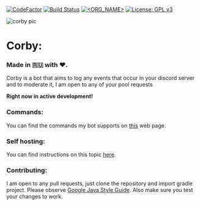 [![CodeFactor](https://www.codefactor.io/repository/github/d1snin/corby/badge)](https://www.codefactor.io/repository/github/d1snin/corby)
[![Build Status](https://travis-ci.com/d1snin/corby.svg?branch=development)](https://travis-ci.com/d1snin/corby)
[![<ORG_NAME>](https://circleci.com/gh/d1snin/corby.svg?style=svg)](https://circleci.com/gh/d1snin/corby)
[![License: GPL v3](https://img.shields.io/badge/License-GPLv3-blue.svg)](https://www.gnu.org/licenses/gpl-3.0)

![corby pic](https://raw.githubusercontent.com/d1snin/corby/development/src/main/resources/corby_banner.jpg)

# Corby:

### Made in 🇷🇺 with ❤️.

Corby is a bot that aims to log any events that occur in your discord server and to moderate it, I am open to any of your pool requests

**Right now in active development!**

### Commands:
You can find the commands my bot supports on [this](https://d1snin.xyz/corby/) web page.

### Self hosting:
You can find instructions on this topic [here](https://github.com/d1snin/corby/blob/dev/SELF_HOSTING.md).

### Contributing:
I am open to any pull requests, just clone the repository and import gradle project.
Please observe [Google Java Style Guide](https://google.github.io/styleguide/javaguide.html). 
Also make sure you test your changes to work.
